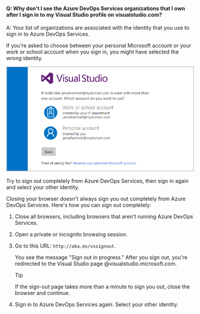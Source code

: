 #### Q:	Why don't I see the Azure DevOps Services organizations that I own after I sign in to my Visual Studio profile on visualstudio.com?

A: Your list of organizations are associated with the identity that you use to sign in to Azure DevOps Services. 

If you're asked to choose between your personal Microsoft account or your work or school account when you sign in, you might have selected the wrong identity. 

<img src="_img/sign-in-picker.png" alt="Choose work or school account, or personal Microsoft account" style="border: 1px solid #CCCCCC">

Try to sign out completely from Azure DevOps Services, then sign in again and select your other identity.

Closing your browser doesn't always sign you out completely from Azure DevOps Services. Here's how you can sign out completely:

1. Close all browsers, including browsers that aren't running Azure DevOps Services.

1. Open a private or incognito browsing session. 

1. Go to this URL: `http://aka.ms/vssignout`.

   You see the message "Sign out in progress." After you sign out, you're redirected to the Visual Studio page @visualstudio.microsoft.com. 

   > [!Tip]
   > If the sign-out page takes more than a minute to sign you out, close the browser and continue.

1. Sign in to Azure DevOps Services again. Select your other identity.
